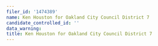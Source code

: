 ```yaml
---
filer_id: '1474389'
name: Ken Houston for Oakland City Council District 7
candidate_controlled_id: ''
data_warning: 
title: Ken Houston for Oakland City Council District 7
---
```

